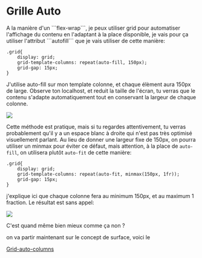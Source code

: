 <h1>Grille Auto</h1>
A la manière d'un ```flex-wrap```, je peux utiliser grid pour automatiser l'affichage du contenu en l'adaptant à la place disponible, je vais pour ça utiliser l'attribut ```autofill``` que je vais utiliser de cette manière:

```
.grid{
    display: grid;
    grid-template-columns: repeat(auto-fill, 150px);
    grid-gap: 15px;
}
```

J'utilise auto-fill sur mon template colonne, et chaque élèment aura 150px de large.
Observe ton localhost, et reduit la taille de l'écran, tu verras que le contenu s'adapte automatiquement tout en conservant la largeur de chaque colonne.

<img src="https://raw.githubusercontent.com/GuyVil1/Css-Grid---Bootstrap-prends-un-coup-de-vieux/master/Formation/img/grid007.png" />

Cette méthode est pratique, mais si tu regardes attentivement, tu verras probablement qu'il y a un espace blanc à droite qui n'est pas très optimisé visuellement parlant. Au lieu de donner une largeur fixe de 150px, on pourra utiliser un minmax pour éviter ce défaut, mais attention, à la place de ```auto-fill```, on utilisera plutôt ```auto-fit``` de cette manière:

```
.grid{
    display: grid;
    grid-template-columns: repeat(auto-fit, minmax(150px, 1fr));
    grid-gap: 15px;
}
```

j'explique ici que chaque colonne fera au minimum 150px, et au maximum 1 fraction. Le résultat est sans appel:

<img src="https://raw.githubusercontent.com/GuyVil1/Css-Grid---Bootstrap-prends-un-coup-de-vieux/master/Formation/img/grid008.png" />

C'est quand même bien mieux comme ça non ? 

on va partir maintenant sur le concept de surface, voici le 

<a href="https://github.com/GuyVil1/Css-Grid---Bootstrap-prends-un-coup-de-vieux/blob/master/Formation/04.auto-column.md">Grid-auto-columns</a>
